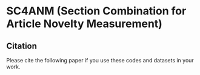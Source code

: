 # SC4ANM (Section Combination for Article Novelty Measurement)


## Citation
Please cite the following paper if you use these codes and datasets in your work.

> 
